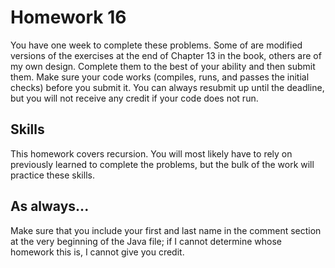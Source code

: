# Homework 16

You have one week to complete these problems. Some of are modified versions of the exercises at the end of Chapter 13 in the book, others are of my own design. Complete them to the best of your ability and then submit them. Make sure your code works (compiles, runs, and passes the initial checks) before you submit it. You can always resubmit up until the deadline, but you will not receive any credit if your code does not run.

## Skills

This homework covers recursion. You will most likely have to rely on previously learned to complete the problems, but the bulk of the work will practice these skills. 

## As always...
Make sure that you include your first and last name in the comment section at the very beginning of the Java file; if I cannot determine whose homework this is, I cannot give you credit.
